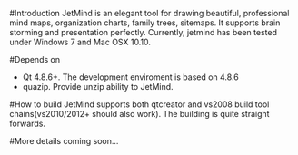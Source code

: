 #Introduction
JetMind is an elegant tool for drawing beautiful, professional mind maps, organization charts, family trees, sitemaps. It supports brain storming and presentation perfectly. Currently, jetmind has been tested under Windows 7 and Mac OSX 10.10.

#Depends on
* Qt 4.8.6+. The development enviroment is based on 4.8.6
* quazip. Provide unzip ability to JetMind.

#How to build
JetMind supports both qtcreator and vs2008 build tool chains(vs2010/2012+ should also work). The building is quite straight forwards.

#More details coming soon...
